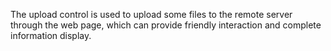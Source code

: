 The upload control is used to upload some files to the remote server through the web page, which can provide friendly interaction and complete information display.
